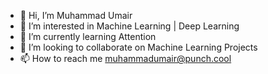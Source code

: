 - 👋 Hi, I’m Muhammad Umair
- 👀 I’m interested in Machine Learning | Deep Learning 
- 🌱 I’m currently learning Attention
- 💞️ I’m looking to collaborate on Machine Learning Projects
- 📫 How to reach me muhammadumair@punch.cool

<!---
muhammadumairpunch/muhammadumairpunch is a ✨ special ✨ repository because its `README.md` (this file) appears on your GitHub profile.
You can click the Preview link to take a look at your changes.
--->
